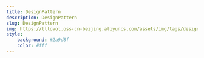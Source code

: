 ```yaml
---
title: DesignPattern
description: DesignPattern
slug: DesignPattern
img: https://lllovol.oss-cn-beijing.aliyuncs.com/assets/img/tags/designpattern.png
style:
    background: #2a9d8f
    color: #fff
---
```

